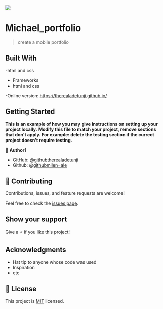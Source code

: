 ![](https://img.shields.io/badge/Microverse-blueviolet)

# Michael_portfolio

> create a mobile portfolio

## Built With

-html and css

- Frameworks
- html and css

-Online version: https://therealadetunji.github.io/

## Getting Started

**This is an example of how you may give instructions on setting up your project locally.**
**Modify this file to match your project, remove sections that don't apply. For example: delete the testing section if the currect project doesn't require testing.**

👤 **Author1**

- GitHub: [@githubtherealadetunji](https://github.com/githubtherealadetunji)
- Github: [@githubmilen=ale](https://github.com/milen-ale)

## 🤝 Contributing

Contributions, issues, and feature requests are welcome!

Feel free to check the [issues page](../../issues/).

## Show your support

Give a ⭐️ if you like this project!

## Acknowledgments

- Hat tip to anyone whose code was used
- Inspiration
- etc

## 📝 License

This project is [MIT](./MIT.md) licensed.
